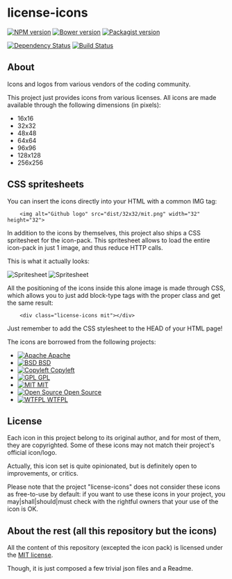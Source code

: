 license-icons
============


[![NPM version](https://img.shields.io/npm/v/license-icons.svg)](https://www.npmjs.org/package/license-icons)
[![Bower version](https://img.shields.io/bower/v/license-icons.svg)](http://bower.io/search/?q=license-icons)
[![Packagist version](https://img.shields.io/packagist/v/t1st3/license-icons.svg)](https://packagist.org/packages/t1st3/license-icons)


[![Dependency Status](https://img.shields.io/david/dev/T1st3/license-icons.svg)](https://david-dm.org/t1st3/license-icons)
[![Build Status](https://img.shields.io/travis/T1st3/license-icons.svg)](https://travis-ci.org/T1st3/license-icons)



About
--------

Icons and logos from various vendors of the coding community.


This project just provides icons from various licenses. All icons are made available through the following dimensions (in pixels):

* 16x16
* 32x32
* 48x48
* 64x64
* 96x96
* 128x128
* 256x256


CSS spritesheets
----------

You can insert the icons directly into your HTML with a common IMG tag:

```
    <img alt="Github logo" src="dist/32x32/mit.png" width="32" height="32">
```


In addition to the icons by themselves, this project also ships a CSS spritesheet for the icon-pack. This spritesheet allows to load the entire icon-pack in just 1 image, and thus reduce HTTP calls.

This is what it actually looks:

![Spritesheet](https://raw.githubusercontent.com/T1st3/license-icons/master/dist/sprite-32x32/license-icons.png)
![Spritesheet](https://raw.githubusercontent.com/T1st3/license-icons/master/dist/sprite-16x16/license-icons.png)


All the positioning of the icons inside this alone image is made through CSS, which allows you to just add block-type tags with the proper class and get the same result:

```
    <div class="license-icons mit"></div>
```

Just remember to add the CSS stylesheet to the HEAD of your HTML page!


The icons are borrowed from the following projects:

* [![Apache](https://raw.githubusercontent.com/T1st3/license-icons/master/dist/32x32/apache.png) Apache](https://www.apache.org/licenses/LICENSE-2.0)
* [![BSD](https://raw.githubusercontent.com/T1st3/license-icons/master/dist/32x32/bsd.png) BSD](http://opensource.org/licenses/BSD-3-Clause)
* [![Copyleft](https://raw.githubusercontent.com/T1st3/license-icons/master/dist/32x32/copyleft.png) Copyleft](https://www.gnu.org/copyleft/copyleft.en.html)
* [![GPL](https://raw.githubusercontent.com/T1st3/license-icons/master/dist/32x32/gpl.png) GPL](https://www.gnu.org/licenses/gpl-3.0.en.html)
* [![MIT](https://raw.githubusercontent.com/T1st3/license-icons/master/dist/32x32/mit.png) MIT](http://opensource.org/licenses/MIT)
* [![Open Source](https://raw.githubusercontent.com/T1st3/license-icons/master/dist/32x32/open-source.png) Open Source](http://opensource.org/licenses)
* [![WTFPL](https://raw.githubusercontent.com/T1st3/license-icons/master/dist/32x32/wtfpl.png) WTFPL](http://www.wtfpl.net/)



License
---------

Each icon in this project belong to its original author, and for most of them, they are copyrighted. Some of these icons may not match their project's official icon/logo.

Actually, this icon set is quite opinionated, but is definitely open to improvements, or critics.

Please note that the project "license-icons" does not consider these icons as free-to-use by default: 
if you want to use these icons in your project, you may|shall|should|must check with the rightful owners that your use of the icon is OK.




About the rest (all this repository but the icons)
----------

All the content of this repository (excepted the icon pack) 
is licensed under the [MIT license](http://opensource.org/licenses/MIT).

Though, it is just composed a few trivial json files and a Readme.





